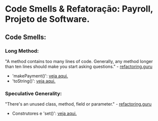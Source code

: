# Code Smells & Refatoração: Payroll, Projeto de Software.

## Code Smells:
### Long Method:
"A method contains too many lines of code. Generally, any method longer than ten lines should make you start asking questions." - [refactoring.guru](http://https://refactoring.guru/smells/long-method "refactoring.guru")
- 'makePayment()': [veja aqui.](https://github.com/souzag/p2_refactor/commit/cd96f6ee3bc758d86ba6318ad6a4ebbb8689aeab "veja aqui.")
- 'toString()': [veja aqui.](https://github.com/souzag/p2_refactor/commit/4891b58d465535e6936893a27814fbf6b00e284d "veja aqui.")

### Speculative Generality:
"There's an unused class, method, field or parameter." - [refactoring.guru](https://refactoring.guru/smells/speculative-generality "refactoring.guru")
- Construtores e 'set()': [veja aqui.](https://github.com/souzag/p2_refactor/commit/0a2edb3b64e176a127df34f3ccbdd383c86442e9 "veja aqui.")
